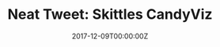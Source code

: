 ---
title: "Neat Tweet: Skittles CandyViz"
summary: Tasty take on dataviz. 
tags:
- data
date: "2017-12-09T00:00:00Z"

image:
  placement: 1
  focal_point: Smart
  
external_link: https://twitter.com/zachbogart/status/939647709253955584
---